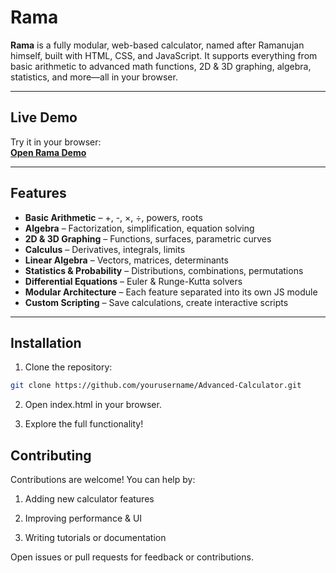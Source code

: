 # Rama

**Rama** is a fully modular, web-based calculator, named after Ramanujan himself, built with HTML, CSS, and JavaScript. It supports everything from basic arithmetic to advanced math functions, 2D & 3D graphing, algebra, statistics, and more—all in your browser.

---

## Live Demo

Try it in your browser:  
[**Open Rama Demo**](https://soham-rath.github.io/Rama/)

---

## Features

- **Basic Arithmetic** – +, -, ×, ÷, powers, roots
- **Algebra** – Factorization, simplification, equation solving
- **2D & 3D Graphing** – Functions, surfaces, parametric curves
- **Calculus** – Derivatives, integrals, limits
- **Linear Algebra** – Vectors, matrices, determinants
- **Statistics & Probability** – Distributions, combinations, permutations
- **Differential Equations** – Euler & Runge-Kutta solvers
- **Modular Architecture** – Each feature separated into its own JS module
- **Custom Scripting** – Save calculations, create interactive scripts

---

## Installation

1. Clone the repository:

```bash
git clone https://github.com/yourusername/Advanced-Calculator.git
```

2. Open index.html in your browser.

3. Explore the full functionality!

## Contributing

Contributions are welcome! You can help by:

1. Adding new calculator features

2. Improving performance & UI

3. Writing tutorials or documentation

Open issues or pull requests for feedback or contributions.
